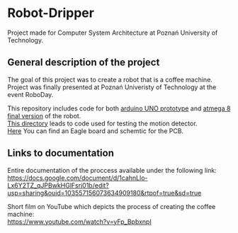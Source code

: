 # Robot-Dripper

Project made for Computer System Architecture at Poznań University of Technology.

## General description of the project

The goal of this project was to create a robot that is a coffee machine.
Project was finally presented at Poznań Univeristy of Technology at the event RoboDay.

This repository includes code for both [arduino UNO prototype](motor_control) and [atmega 8 final version](ask) of the robot.<br />
[This directory](motiondetector) leads to code used for testing the motion detector.<br />
[Here](Eagle) You can find an Eagle board and schemtic for the PCB.

## Links to documentation

Entire documentation of the proccess available under the following link:<br />
https://docs.google.com/document/d/1cahnLlo-Lx6Y2TZ_qJPBwkHGlFsrj01b/edit?usp=sharing&ouid=103557156073634909180&rtpof=true&sd=true

Short film on YouTube which depicts the process of creating the coffee machine:<br />
https://www.youtube.com/watch?v=yFp_BpbxnpI


